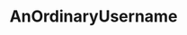 ---
title: AnOrdinaryUsername
github: https://github.com/AnOrdinaryUsername
mode: dark
transition: 1s
score: 67.1
archetype:
- Minimalistic
---